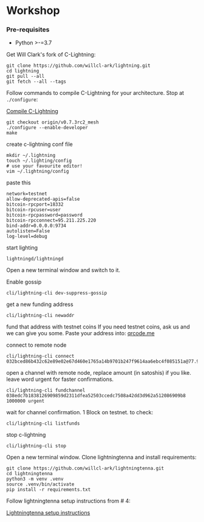 # Workshop

### Pre-requisites
* Python >-=3.7

Get Will Clark's fork of C-Lightning:

```shell script
git clone https://github.com/willcl-ark/lightning.git
cd lightning
git pull --all
git fetch --all --tags
```

Follow commands to compile C-Lightning for your architecture. Stop at `./configure`:

[Compile C-Lightning](https://github.com/ElementsProject/lightning/blob/master/doc/INSTALL.md)

```shell script
git checkout origin/v0.7.3rc2_mesh
./configure --enable-developer
make
```

create c-lightning conf file

```shell script
mkdir ~/.lightning
touch ~/.lighting/config
# use your favourite editor!
vim ~/.lightning/config
```

paste this

```
network=testnet
allow-deprecated-apis=false
bitcoin-rpcport=18332
bitcoin-rpcuser=user
bitcoin-rpcpassword=password
bitcoin-rpcconnect=95.211.225.220
bind-addr=0.0.0.0:9734
autolisten=False
log-level=debug
```

start lighting

```shell script
lightningd/lightningd
```

Open a new terminal window and switch to it.

Enable gossip

```shell script
cli/lightning-cli dev-suppress-gossip
```

get a new funding address

```shell script
cli/lightning-cli newaddr
```

fund that address with testnet coins
If you need testnet coins, ask us and we can give you some. Paste your address into:
[qrcode.me](http://goqr.me)


connect to remote node

```shell script
cli/lightning-cli connect 032bced86b432c62e89e02e67d460e1765a14b9701b247f9614aa6ebc4f085151a@77.98.116.8:9733
```

open a channel with remote node, replace amount (in satoshis) if you like. leave word urgent for faster confirmations.

```shell script
cli/lightning-cli fundchannel 038edc7b1838126909859d2311dfea52503ccedc7508a42dd3d962a512086909b8 1000000 urgent
```

wait for channel confirmation. 1 Block on testnet. to check:

```shell script
cli/lightning-cli listfunds
```

stop c-lightning

```shell script
cli/lightning-cli stop
```

Open a new terminal window. Clone lightningtenna and install requirements:

```shell script
git clone https://github.com/willcl-ark/lightningtenna.git
cd lightningtenna
python3 -m venv .venv
source .venv/bin/activate
pip install -r requirements.txt
```

Follow lightningtenna setup instructions from # 4:

[Lightningtenna setup instructions](https://github.com/willcl-ark/lightningtenna/blob/master/README.md)



